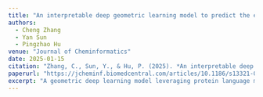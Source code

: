 ```yaml
---
title: "An interpretable deep geometric learning model to predict the effects of mutations on protein–protein interactions using large-scale protein language models"
authors:
  - Cheng Zhang
  - Yan Sun
  - Pingzhao Hu
venue: "Journal of Cheminformatics"
date: 2025-01-15
citation: "Zhang, C., Sun, Y., & Hu, P. (2025). *An interpretable deep geometric learning model to predict the effects of mutations on protein–protein interactions using large-scale protein language models*. Journal of Cheminformatics, 17(1), 35."
paperurl: "https://jcheminf.biomedcentral.com/articles/10.1186/s13321-025-00035"
excerpt: "A geometric deep learning model leveraging protein language models to predict mutation effects on PPIs."
---
```

